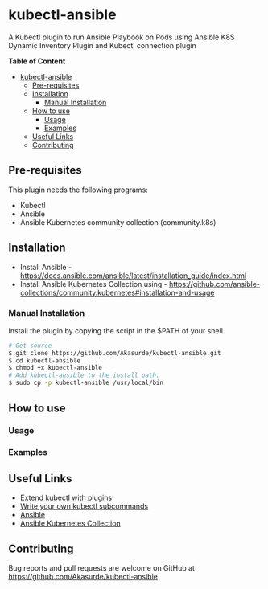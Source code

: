 # kubectl-ansible
A Kubectl plugin to run Ansible Playbook on Pods using Ansible K8S Dynamic Inventory Plugin and Kubectl connection plugin

**Table of Content**
<!-- TOC -->

- [kubectl-ansible](#kubectl-ansible)
    - [Pre-requisites](#pre-requisites)
    - [Installation](#installation)
        - [Manual Installation](#manual-installation)
    - [How to use](#how-to-use)
        - [Usage](#usage)
        - [Examples](#examples)
    - [Useful Links](#useful-links)
    - [Contributing](#contributing)

<!-- /TOC -->

## Pre-requisites
This plugin needs the following programs:
* Kubectl
* Ansible
* Ansible Kubernetes community collection (community.k8s)

## Installation

* Install Ansible - https://docs.ansible.com/ansible/latest/installation_guide/index.html
* Install Ansible Kubernetes Collection using - https://github.com/ansible-collections/community.kubernetes#installation-and-usage

### Manual Installation

Install the plugin by copying the script in the $PATH of your shell.

```sh
# Get source
$ git clone https://github.com/Akasurde/kubectl-ansible.git
$ cd kubectl-ansible
$ chmod +x kubectl-ansible
# Add kubectl-ansible to the install path.
$ sudo cp -p kubectl-ansible /usr/local/bin
```

## How to use

### Usage

### Examples


## Useful Links

- [Extend kubectl with plugins](https://kubernetes.io/docs/tasks/extend-kubectl/kubectl-plugins/)
- [Write your own kubectl subcommands](https://ahmet.im/blog/kubectl-plugins/)
- [Ansible](https://www.ansible.com/)
- [Ansible Kubernetes Collection](https://github.com/ansible-collections/community.kubernetes)

## Contributing

Bug reports and pull requests are welcome on GitHub at https://github.com/Akasurde/kubectl-ansible
